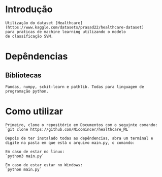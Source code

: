 # Introdução

    Utilização do dataset [Healthcare](https://www.kaggle.com/datasets/prasad22/healthcare-dataset) 
    para praticas de machine learning utilizando o modelo 
    de classificação SVM. 

# Depêndencias

## Bibliotecas

    Pandas, numpy, sckit-learn e pathlib. Todas para linguagem de programação python. 

# Como utilizar

    Primeiro, clone o repositório em Documentos com o seguinte comando:
    `git clone https://github.com/Nicomincer/healthcare_ML`
    
    Depois de ter instalado todas as depêndencias, abra um terminal e 
    digite na pasta em que está o arquivo main.py, o comando: 

    Em caso de estar no linux:
    `python3 main.py`

    Em caso de estar estar no Windows:
    `python main.py`
    

